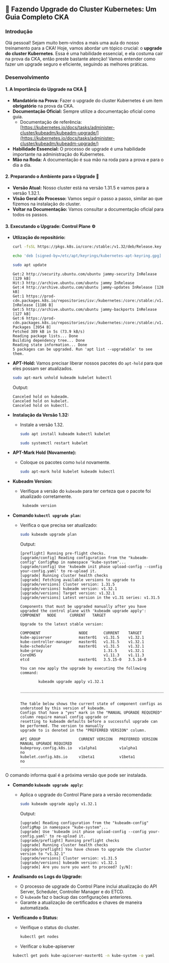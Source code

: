 ## 🔄 Fazendo Upgrade do Cluster Kubernetes: Um Guia Completo CKA

### Introdução

Olá pessoal! Sejam muito bem-vindos a mais uma aula do nosso treinamento para a CKA! Hoje, vamos abordar um tópico crucial: o **upgrade do cluster Kubernetes**. Essa é uma habilidade essencial, e ela costuma cair na prova da CKA, então preste bastante atenção! Vamos entender como fazer um upgrade seguro e eficiente, seguindo as melhores práticas.

### Desenvolvimento

#### 1. A Importância do Upgrade na CKA 🎯

*   **Mandatório na Prova:** Fazer o upgrade do cluster Kubernetes é um item **obrigatório** na prova da CKA.
*   **Documentação Oficial:** Sempre utilize a documentação oficial como guia.
    *  Documentação de referência: [https://kubernetes.io/docs/tasks/administer-cluster/kubeadm/kubeadm-upgrade/](https://kubernetes.io/docs/tasks/administer-cluster/kubeadm/kubeadm-upgrade/)
*   **Habilidade Essencial:** O processo de upgrade é uma habilidade importante na administração do Kubernetes.
*   **Mão na Roda:** A documentação é sua mão na roda para a prova e para o dia a dia.

#### 2. Preparando o Ambiente para o Upgrade 📝

*   **Versão Atual:** Nosso cluster está na versão 1.31.5 e vamos para a versão 1.32.1.
*   **Visão Geral do Processo:** Vamos seguir o passo a passo, similar ao que fizemos na instalação do cluster.
*   **Voltar na Documentação:** Vamos consultar a documentação oficial para todos os passos.

#### 3. Executando o Upgrade: Control Plane ⚙️
*   **Utlização do repositório:**
    ```bash
    curl -fsSL https://pkgs.k8s.io/core:/stable:/v1.32/deb/Release.key | sudo gpg --dearmor -o /etc/apt/keyrings/kubernetes-apt-keyring.gpg
    ```

    ```bash
    echo 'deb [signed-by=/etc/apt/keyrings/kubernetes-apt-keyring.gpg] https://pkgs.k8s.io/core:/stable:/v1.32/deb /' | sudo tee /etc/apt/sources.list.d/kubernetes.list
    ```
    
    ```bash
    sudo apt update
    ```

    ```text
    Get:2 http://security.ubuntu.com/ubuntu jammy-security InRelease [129 kB] 
    Hit:3 http://archive.ubuntu.com/ubuntu jammy InRelease 
    Get:4 http://archive.ubuntu.com/ubuntu jammy-updates InRelease [128 kB]
    Get:1 https://prod-cdn.packages.k8s.io/repositories/isv:/kubernetes:/core:/stable:/v1.32/deb  InRelease [1186 B]
    Get:5 http://archive.ubuntu.com/ubuntu jammy-backports InRelease [127 kB]
    Get:6 https://prod-cdn.packages.k8s.io/repositories/isv:/kubernetes:/core:/stable:/v1.32/deb  Packages [3954 B]
    Fetched 389 kB in 5s (73.9 kB/s)
    Reading package lists... Done
    Building dependency tree... Done
    Reading state information... Done
    5 packages can be upgraded. Run 'apt list --upgradable' to see them.
    ```

*   **APT-Hold:** Vamos precisar liberar nossos pacotes do `apt-hold` para que eles possam ser atualizados.
    ```bash
    sudo apt-mark unhold kubeadm kubelet kubectl
    ```
    Output:
    ```text
    Canceled hold on kubeadm.
    Canceled hold on kubelet.
    Canceled hold on kubectl.
    ```

*   **Instalação da Versão 1.32:**
    *   Instale a versão 1.32.
        ```bash
        sudo apt install kubeadm kubectl kubelet
        ```

        ```bash
        sudo systemctl restart kubelet
        ```
*   **APT-Mark Hold (Novamente):**
    *   Coloque os pacotes como `hold` novamente.
        ```bash
        sudo apt-mark hold kubelet kubeadm kubectl
        ```
*  **Kubeadm Version:**
   *  Verifique a versão do `kubeadm` para ter certeza que o pacote foi atualizado corretamente.
       ```bash
        kubeadm version
       ```

*   **Comando `kubectl upgrade plan`:**
    *   Verifica o que precisa ser atualizado:

        ```bash
        sudo kubeadm upgrade plan
        ```

        Output:
        ```text
        [preflight] Running pre-flight checks.
        [upgrade/config] Reading configuration from the "kubeadm-config" ConfigMap in namespace "kube-system"...
        [upgrade/config] Use 'kubeadm init phase upload-config --config your-config.yaml' to re-upload it.
        [upgrade] Running cluster health checks
        [upgrade] Fetching available versions to upgrade to
        [upgrade/versions] Cluster version: 1.31.5
        [upgrade/versions] kubeadm version: v1.32.1
        [upgrade/versions] Target version: v1.32.1
        [upgrade/versions] Latest version in the v1.31 series: v1.31.5

        Components that must be upgraded manually after you have upgraded the control plane with 'kubeadm upgrade apply':
        COMPONENT   NODE      CURRENT   TARGET

        Upgrade to the latest stable version:

        COMPONENT                 NODE       CURRENT    TARGET
        kube-apiserver            master01   v1.31.5    v1.32.1
        kube-controller-manager   master01   v1.31.5    v1.32.1
        kube-scheduler            master01   v1.31.5    v1.32.1
        kube-proxy                           1.31.5     v1.32.1
        CoreDNS                              v1.11.3    v1.11.3
        etcd                      master01   3.5.15-0   3.5.16-0

        You can now apply the upgrade by executing the following command:

                kubeadm upgrade apply v1.32.1

        _____________________________________________________________________


        The table below shows the current state of component configs as understood by this version of kubeadm.
        Configs that have a "yes" mark in the "MANUAL UPGRADE REQUIRED" column require manual config upgrade or
        resetting to kubeadm defaults before a successful upgrade can be performed. The version to manually
        upgrade to is denoted in the "PREFERRED VERSION" column.

        API GROUP                 CURRENT VERSION   PREFERRED VERSION   MANUAL UPGRADE REQUIRED
        kubeproxy.config.k8s.io   v1alpha1          v1alpha1            no
        kubelet.config.k8s.io     v1beta1           v1beta1             no
        _____________________________________________________________________
        ```

O comando informa qual é a próxima versão que pode ser instalada.

*   **Comando `kubeadm upgrade apply`:**
    *   Aplica o upgrade do Control Plane para a versão recomendada:
        ```bash
        sudo kubeadm upgrade apply v1.32.1
        ```

        Output:
        ```text
        [upgrade] Reading configuration from the "kubeadm-config" ConfigMap in namespace "kube-system"...
        [upgrade] Use 'kubeadm init phase upload-config --config your-config.yaml' to re-upload it.
        [upgrade/preflight] Running preflight checks
        [upgrade] Running cluster health checks
        [upgrade/preflight] You have chosen to upgrade the cluster version to "v1.32.1"
        [upgrade/versions] Cluster version: v1.31.5
        [upgrade/versions] kubeadm version: v1.32.1
        [upgrade] Are you sure you want to proceed? [y/N]:
        ```

*   **Analisando os Logs do Upgrade:**
    *   O processo de upgrade do Control Plane inclui atualização do API Server, Scheduler, Controller Manager e do ETCD.
    *  O `kubeadm` faz o backup das configurações anteriores.
    *   Garante a atualização de certificados e chaves de maneira automatizada.
*   **Verificando o Status:**
    *   Verifique o status do cluster.
        ```bash
        kubectl get nodes
        ```
    * Verificar o kube-apiserver
    ```bash
    kubectl get pods kube-apiserver-master01 -n kube-system -o yaml
    ```
